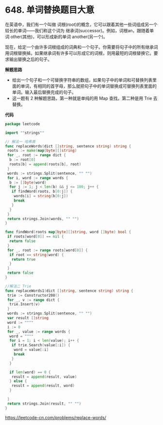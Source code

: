 # 648. 单词替换**题目大意**  

在英语中，我们有一个叫做 词根(root)的概念，它可以跟着其他一些词组成另一个较长的单词——我们称这个词为 继承词(successor)。例如，词根an，跟随着单词 other(其他)，可以形成新的单词 another(另一个)。

现在，给定一个由许多词根组成的词典和一个句子。你需要将句子中的所有继承词用词根替换掉。如果继承词有许多可以形成它的词根，则用最短的词根替换它。要求输出替换之后的句子。

**解题思路**  

- 给出一个句子和一个可替换字符串的数组，如果句子中的单词和可替换列表里面的单词，有相同的首字母，那么就把句子中的单词替换成可替换列表里面的单词。输入最后替换完成的句子。
- 这一题有 2 种解题思路，第一种就是单纯的用 Map 查找。第二种是用 Trie 去替换。

**代码**  

```go
package leetcode

import ""strings""

// 解法一 哈希表
func replaceWords(dict []string, sentence string) string {
 roots := make(map[byte][]string)
 for _, root := range dict {
  b := root[0]
  roots[b] = append(roots[b], root)
 }
 words := strings.Split(sentence, "" "")
 for i, word := range words {
  b := []byte(word)
  for j := 1; j < len(b) && j <= 100; j++ {
   if findWord(roots, b[0:j]) {
    words[i] = string(b[0:j])
    break
   }
  }
 }
 return strings.Join(words, "" "")
}

func findWord(roots map[byte][]string, word []byte) bool {
 if roots[word[0]] == nil {
  return false
 }
 for _, root := range roots[word[0]] {
  if root == string(word) {
   return true
  }
 }
 return false
}

//解法二 Trie
func replaceWords1(dict []string, sentence string) string {
 trie := Constructor208()
 for _, v := range dict {
  trie.Insert(v)
 }
 words := strings.Split(sentence, "" "")
 var result []string
 word := """"
 i := 0
 for _, value := range words {
  word = """"
  for i = 1; i < len(value); i++ {
   if trie.Search(value[:i]) {
    word = value[:i]
    break
   }
  }

  if len(word) == 0 {
   result = append(result, value)
  } else {
   result = append(result, word)
  }

 }
 return strings.Join(result, "" "")
}
```

https://leetcode-cn.com/problems/replace-words/